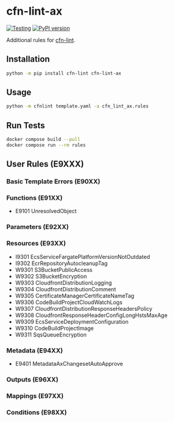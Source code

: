 cfn-lint-ax
===========

[![Testing](https://github.com/aexeagmbh/cfn-lint-rules/actions/workflows/tests.yml/badge.svg)](https://github.com/aexeagmbh/cfn-lint-rules/actions/workflows/tests.yml)
[![PyPI version](https://badge.fury.io/py/cfn-lint-ax.svg)](https://badge.fury.io/py/cfn-lint-ax)

Additional rules for [cfn-lint](https://github.com/aws-cloudformation/cfn-lint).

Installation
------------

```bash
python -m pip install cfn-lint cfn-lint-ax
```


Usage
-----

```bash
python -m cfnlint template.yaml -a cfn_lint_ax.rules
```


Run Tests
---------
```bash
docker compose build --pull
docker compose run --rm rules
```


User Rules (E9XXX)
------------------

### Basic Template Errors (E90XX)

### Functions (E91XX)
* E9101 UnresolvedObject

### Parameters (E92XX)

### Resources (E93XX)
* I9301 EcsServiceFargatePlatformVersionNotOutdated
* I9302 EcrRepositoryAutocleanupTag
* W9301 S3BucketPublicAccess
* W9302 S3BucketEncryption
* W9303 CloudfrontDistributionLogging
* W9304 CloudfrontDistributionComment
* W9305 CertificateManagerCertificateNameTag
* W9306 CodeBuildProjectCloudWatchLogs
* W9307 CloudfrontDistributionResponseHeadersPolicy
* W9308 CloudfrontResponseHeaderConfigLongHstsMaxAge
* W9309 EcsServiceDeploymentConfiguration
* W9310 CodeBuildProjectImage
* W9311 SqsQueueEncryption

### Metadata (E94XX)
* E9401 MetadataAxChangesetAutoApprove

### Outputs (E96XX)

### Mappings (E97XX)

### Conditions (E98XX)
